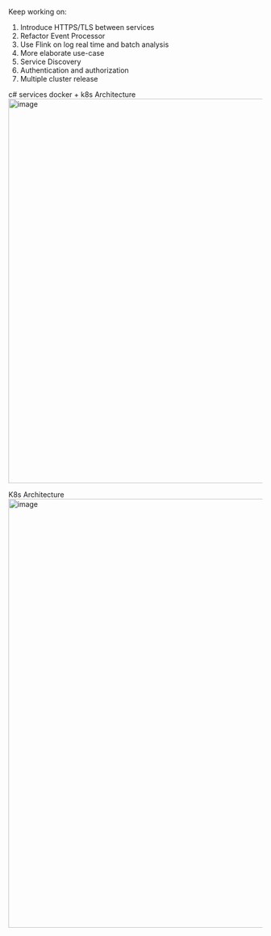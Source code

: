 Keep working on:
1. Introduce HTTPS/TLS between services
2. Refactor Event Processor
3. Use Flink on log real time and batch analysis
4. More elaborate use-case
5. Service Discovery
6. Authentication and authorization
7. Multiple cluster release

c# services docker + k8s
Architecture
<img width="1472" height="761" alt="image" src="https://github.com/user-attachments/assets/51e3c1e0-78d9-418c-b848-c5736bd0c64c" />

K8s Architecture
<img width="1536" height="849" alt="image" src="https://github.com/user-attachments/assets/5d266e4b-2df9-46fe-a758-608680e5b441" />
